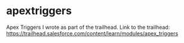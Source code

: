 # apextriggers
Apex Triggers I wrote as part of the trailhead.
Link to the trailhead: https://trailhead.salesforce.com/content/learn/modules/apex_triggers

